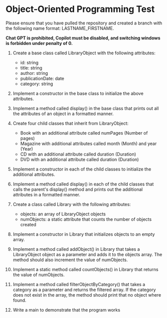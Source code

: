 
# Object-Oriented Programming Test

Please ensure that you have pulled the repository and created a branch with the following name format: LASTNAME_FIRSTNAME.

**Chat GPT is prohibited, Copilot must be disabled, and switching windows is forbidden under penalty of 0.**

1) Create a base class called LibraryObject with the following attributes:
	- id: string 
	- title: string
	- author: string
	- publicationDate: date
	- category: string
	
2) Implement a constructor in the base class to initialize the above attributes.

3) Implement a method called display() in the base class that prints out all the attributes of an object in a formatted manner.

4) Create four child classes that inherit from LibraryObject:
	- Book with an additional attribute called numPages (Number of pages)
	- Magazine with additional attributes called month (Month) and year (Year)
	- CD with an additional attribute called duration (Duration)
	- DVD with an additional attribute called duration (Duration)

5) Implement a constructor in each of the child classes to initialize the additional attributes.

6) Implement a method called display() in each of the child classes that calls the parent's display() method and prints out the additional attributes in a formatted manner.

7) Create a class called Library with the following attributes:
	- objects: an array of LibraryObject objects
	- numObjects: a static attribute that counts the number of objects created
	
8) Implement a constructor in Library that initializes objects to an empty array.

9) Implement a method called addObject() in Library that takes a LibraryObject object as a parameter and adds it to the objects array. The method should also increment the value of numObjects.

10) Implement a static method called countObjects() in Library that returns the value of numObjects.

11) Implement a method called filterObjectByCategory() that takes a category as a parameter and returns the filtered array. If the category does not exist in the array, the method should print that no object where found.

12) Write a main to demonstrate that the program works
